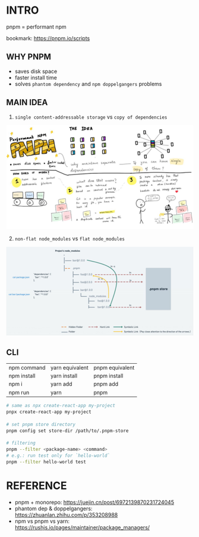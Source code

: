 # INTRO

pnpm = performant npm

bookmark: https://pnpm.io/scripts

## WHY PNPM

-   saves disk space
-   faster install time
-   solves `phantom dependency` and `npm doppelgangers` problems

## MAIN IDEA

1. `single content-addressable storage` vs `copy of dependencies`

<img src="./single-content-addressable-storage.png" alt="single content-addressable storage" />

2. `non-flat node_modules` vs `flat node_modules`

<img src="./non-flat-node-modules.png" alt="non-flat node_modules" />

## CLI

|               |                 |                 |
| ------------- | --------------- | --------------- |
| npm command   | yarn equivalent | pnpm equivalent |
| npm install   | yarn install    | pnpm install    |
| npm i <pkg>   | yarn add <pkg>  | pnpm add <pkg>  |
| npm run <cmd> | yarn <cmd>      | pnpm <cmd>      |

```bash
# same as npx create-react-app my-project
pnpx create-react-app my-project

# set pnpm store directory
pnpm config set store-dir /path/to/.pnpm-store

# filtering
pnpm --filter <package-name> <command>
# e.g.: run test only for `hello-world`
pnpm --filter hello-world test


```

# REFERENCE

-   pnpm + monorepo: https://juejin.cn/post/6972139870231724045
-   phantom dep & doppelgangers: https://zhuanlan.zhihu.com/p/353208988
-   npm vs pnpm vs yarn: https://rushjs.io/pages/maintainer/package_managers/
